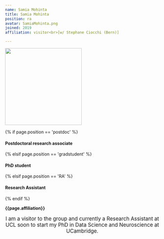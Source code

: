 ```yaml
---
name: Samia Mohinta
title: Samia Mohinta
position: ra
avatar: SamiaMohinta.png
joined: 2019
affiliation: visitor<br>[w/ Stephane Ciocchi (Bern)]

---
```


<img width="250" src="{{site.baseurl}}/images/people/{{page.avatar}}" data-action="zoom">

 {% if page.position == 'postdoc' %}
<h4>Postdoctoral research associate</h4>
 {% elsif page.position == 'gradstudent' %}
<h4>PhD student</h4>
{% elsif page.position == 'RA' %}
<h4>Research Assistant</h4>
 {% endif %}

<b>{{page.affiliation}}</b>
<br>

<header class="masthead text-justify" style="font-size:120%">

I am a visitor to the group and currently a Research Assistant at UCL soon to start my PhD in Data Science and Neuroscience at UCambridge.